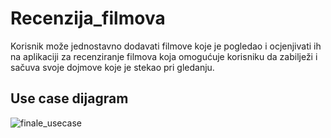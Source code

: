 # Recenzija_filmova

 Korisnik može jednostavno dodavati filmove koje je pogledao i ocjenjivati ih na aplikaciji za recenziranje filmova koja omogućuje korisniku da zabilježi i sačuva svoje dojmove koje je stekao pri gledanju.
## Use case dijagram

![finale_usecase](https://github.com/MarijaKuric/Recenzija_filmova/assets/159777612/b7d2d7c7-f2e7-484b-b711-48f7d0b84dfd)

